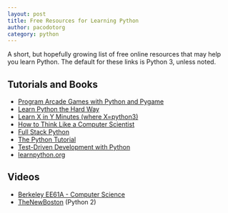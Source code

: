 ```yaml
---
layout: post
title: Free Resources for Learning Python
author: pacodotorg
category: python
---
```


A short, but hopefully growing list of free online resources that may help you learn Python. The default for these links is Python 3, unless noted.

## Tutorials and Books

* [Program Arcade Games with Python and Pygame](http://programarcadegames.com/)
* [Learn Python the Hard Way](http://learnpythonthehardway.org/book/)
* [Learn X in Y Minutes (where X=python3)](http://learnxinyminutes.com/docs/python3/)
* [How to Think Like a Computer Scientist](http://www.openbookproject.net/thinkcs/python/english3e/)
* [Full Stack Python](http://www.fullstackpython.com/)
* [The Python Tutorial](https://docs.python.org/3/tutorial/)
* [Test-Driven Development with Python](http://chimera.labs.oreilly.com/books/1234000000754/index.html)
* [learnpython.org](http://learnpython.org/)

## Videos

* [Berkeley EE61A - Computer Science](https://www.youtube.com/playlist?list=PLED148F2EC524D5E9)
* [TheNewBoston](https://www.thenewboston.com/videos.php?cat=36) (Python 2)
